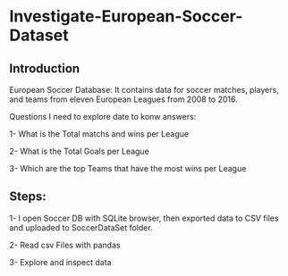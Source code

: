 # Investigate-European-Soccer-Dataset

## Introduction
European Soccer Database: It contains data for soccer matches, players, and teams from eleven European Leagues from 2008 to 2016.

Questions I need to explore date to konw answers:

1- What is the Total matchs and wins per League

2- What is the Total Goals per League

3- Which are the top Teams that have the most wins per League


## Steps:
1- I open Soccer DB with SQLite browser, then exported data to CSV files and uploaded to SoccerDataSet folder.

2- Read csv Files with pandas

3- Explore and inspect data
